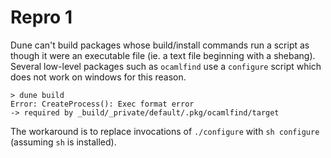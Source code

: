 # Repro 1

Dune can't build packages whose build/install commands run a script as though it
were an executable file (ie. a text file beginning with a shebang). Several
low-level packages such as `ocamlfind` use a `configure` script which does not
work on windows for this reason.

```
> dune build
Error: CreateProcess(): Exec format error
-> required by _build/_private/default/.pkg/ocamlfind/target
```

The workaround is to replace invocations of `./configure` with `sh configure`
(assuming `sh` is installed).
